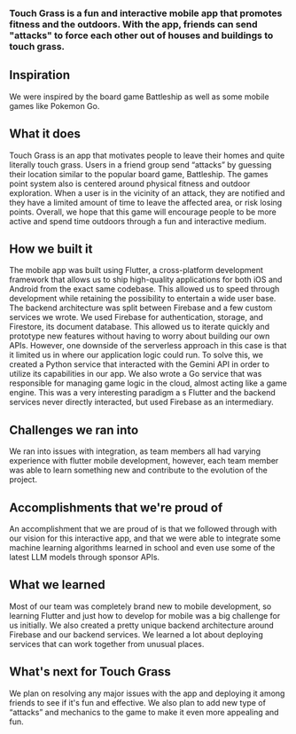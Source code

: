 ### Touch Grass is a fun and interactive mobile app that promotes fitness and the outdoors. With the app, friends can send "attacks" to force each other out of houses and buildings to touch grass.

## Inspiration
We were inspired by the board game Battleship as well as some mobile games like Pokemon Go.


## What it does

Touch Grass is an app that motivates people to leave their homes and quite literally touch grass. Users in a friend group send “attacks” by guessing their location similar to the popular board game, Battleship. The games point system also is centered around physical fitness and outdoor exploration. When a user is in the vicinity of an attack, they are notified and they have a limited amount of time to leave the affected area, or risk losing points. Overall, we hope that this game will encourage people to be more active and spend time outdoors through a fun and interactive medium.

## How we built it

The mobile app was built using Flutter, a cross-platform development framework that allows us to ship high-quality applications for both iOS and Android from the exact same codebase. This allowed us to speed through development while retaining the possibility to entertain a wide user base. The backend architecture was split between Firebase and a few custom services we wrote. We used Firebase for authentication, storage, and Firestore, its document database. This allowed us to iterate quickly and prototype new features without having to worry about building our own APIs. However, one downside of the serverless approach in this case is that it limited us in where our application logic could run. To solve this, we created a Python service that interacted with the Gemini API in order to utilize its capabilities in our app. We also wrote a Go service that was responsible for managing game logic in the cloud, almost acting like a game engine. This was a very interesting paradigm a
s Flutter and the backend services never directly interacted, but used Firebase as an intermediary.

## Challenges we ran into
We ran into issues with integration, as team members all had varying experience with flutter mobile development, however, each team member was able to learn something new and contribute to the evolution of the project. 

## Accomplishments that we're proud of
An accomplishment that we are proud of is that we followed through with our vision for this interactive app, and that we were able to integrate some machine learning algorithms learned in school and even use some of the latest LLM models through sponsor APIs. 

## What we learned
Most of our team was completely brand new to mobile development, so learning Flutter and just how to develop for mobile was a big challenge for us initially. We also created a pretty unique backend architecture around Firebase and our backend services. We learned a lot about deploying services that can work together from unusual places.

## What's next for Touch Grass
We plan on resolving any major issues with the app and deploying it among friends to see if it's fun and effective. We also plan to add new type of “attacks” and mechanics to the game to make it even more appealing and fun.
